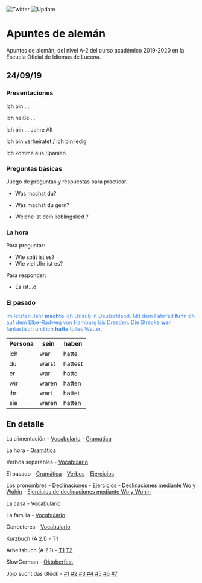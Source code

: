 ![Twitter](https://img.shields.io/twitter/follow/nicorl?color=green&label=nicorl&style=social)  ![Update](https://img.shields.io/date/1571507447?color=green&label=Letzte%20Aktualisierung&logo=update&logoColor=red&style=for-the-badge)


# Apuntes de alemán

Apuntes de alemán, del nivel A-2 del curso académico 2019-2020 en la Escuela Oficial de Idiomas de Lucena.

## 24/09/19

### Presentaciones

Ich bin ...

Ich heiße ...

Ich bin ... Jahre Alt

Ich bin verheiratet / Ich bin ledig

Ich komme aus Spanien

### Preguntas básicas

Juego de preguntas y respuestas para practicar.

* Was machst du?

* Was machst du gern?

* Welche ist dein lieblingslied ?

### La hora

Para preguntar:
* Wie spät ist es?
* Wie viel Uhr ist es?

Para responder:
* Es ist...d

### El pasado

<span style="color:#4287f5"> Im letzten Jahr <b>machte</b> ich Urlaub in Deutschland. Mit dem Fahrrad <b>fuhr</b> ich auf dem Elbe-Radweg von Hamburg bis Dresden. Die Strecke <b>war</b> fantastisch und ich <b>hatte</b> tolles Wetter. </span>

| Persona | sein | haben |
| ----- | ----- | ---- |
| ich | war | hatte |
| du | warst | hattest |
| er | war | hatte |
| wir | waren | hatten |
| ihr | wart | hattet |
| sie | waren | hatten |

## En detalle

La alimentación - [Vocabulario](./vocabulario/alimentacion.md) - [Gramática](./gramatica/alimentacion.md)

La hora - [Gramática](./gramatica/lahora.md)

Verbos separables - [Vocabulario](./vocabulario/treenbare-verben.md)

El pasado - [Gramática](./gramatica/pasado.md) - [Verbos](./vocabulario/verbos-pasado.md) - [Ejercicios](./ejercicios/pasado.md)

Los pronombres - [Declinaciones](./gramatica/declinaciones-pronombres.md) - [Ejercicios](./ejercicios/pronombres.md) - [Declinaciones mediante Wo y Wohin](./gramatica/wo-und-wohin.md) - [Ejercicios de declinaciones mediante Wo y Wohin](./ejercicios/describir-habitacion.md)

La casa - [Vocabulario](./vocabulario/casa.md)

La familia - [Vocabulario](./vocabulario/familia.md)

Conectores - [Vocabulario](./vocabulario/conectores.md)

Kurzbuch (A 2.1) - [T1](./Kurzbuch/T1-P12-Ej8.md)

Arbeitsbuch (A 2.1)  - [T1](./Arbeitsbuch/Tema-1.md) [T2](./Arbeitsbuch/Tema-2.md)

SlowGerman - [Oktoberfest](./audios/SG-014-Oktoberfest.md)

Jojo sucht das Glück - [#1](./audios/DW-1-Jojo.md) [#2](./audios/DW-2-Jojo.md) [#3](./audios/DW-3-Jojo.md) [#4](./audios/DW-4-Jojo.md) [#5](./audios/DW-5-Jojo.md) [#6](./audios/DW-6-Jojo.md) [#7](./audio/DW-7-Jojo.md)
